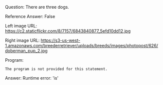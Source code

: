 Question: There are three dogs.

Reference Answer: False

Left image URL: https://c2.staticflickr.com/8/7157/6843840877_5efd10dd12.jpg

Right image URL: https://s3-us-west-1.amazonaws.com/breederretriever/uploads/breeds/images/photopost/626/doberman_pup_2.jpg

Program:

```
The program is not provided for this statement.
```
Answer: Runtime error: 'is'

